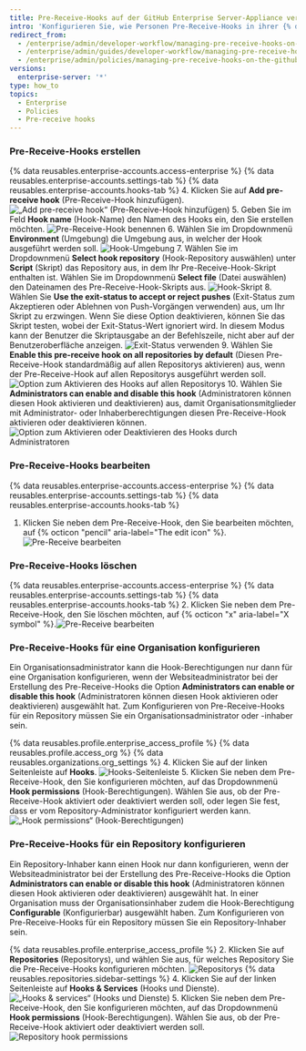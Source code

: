 ```yaml
---
title: Pre-Receive-Hooks auf der GitHub Enterprise Server-Appliance verwalten
intro: 'Konfigurieren Sie, wie Personen Pre-Receive-Hooks in ihrer {% data variables.product.prodname_ghe_server %}-Appliance verwenden.'
redirect_from:
  - /enterprise/admin/developer-workflow/managing-pre-receive-hooks-on-the-github-enterprise-server-appliance
  - /enterprise/admin/guides/developer-workflow/managing-pre-receive-hooks-on-the-github-enterprise-appliance/
  - /enterprise/admin/policies/managing-pre-receive-hooks-on-the-github-enterprise-server-appliance
versions:
  enterprise-server: '*'
type: how_to
topics:
  - Enterprise
  - Policies
  - Pre-receive hooks
---
```


### Pre-Receive-Hooks erstellen

{% data reusables.enterprise-accounts.access-enterprise %}
{% data reusables.enterprise-accounts.settings-tab %}
{% data reusables.enterprise-accounts.hooks-tab %}
4. Klicken Sie auf **Add pre-receive hook** (Pre-Receive-Hook hinzufügen). ![„Add pre-receive hook“ (Pre-Receive-Hook hinzufügen)](/assets/images/enterprise/site-admin-settings/add-pre-receive-hook.png)
5. Geben Sie im Feld **Hook name** (Hook-Name) den Namen des Hooks ein, den Sie erstellen möchten. ![Pre-Receive-Hook benennen](/assets/images/enterprise/site-admin-settings/hook-name.png)
6. Wählen Sie im Dropdownmenü **Environment** (Umgebung) die Umgebung aus, in welcher der Hook ausgeführt werden soll. ![Hook-Umgebung](/assets/images/enterprise/site-admin-settings/environment.png)
7. Wählen Sie im Dropdownmenü **Select hook repository** (Hook-Repository auswählen) unter **Script** (Skript) das Repository aus, in dem Ihr Pre-Receive-Hook-Skript enthalten ist. Wählen Sie im Dropdownmenü **Select file** (Datei auswählen) den Dateinamen des Pre-Receive-Hook-Skripts aus. ![Hook-Skript](/assets/images/enterprise/site-admin-settings/hook-script.png)
8. Wählen Sie **Use the exit-status to accept or reject pushes** (Exit-Status zum Akzeptieren oder Ablehnen von Push-Vorgängen verwenden) aus, um Ihr Skript zu erzwingen. Wenn Sie diese Option deaktivieren, können Sie das Skript testen, wobei der Exit-Status-Wert ignoriert wird. In diesem Modus kann der Benutzer die Skriptausgabe an der Befehlszeile, nicht aber auf der Benutzeroberfläche anzeigen. ![Exit-Status verwenden](/assets/images/enterprise/site-admin-settings/use-exit-status.png)
9. Wählen Sie **Enable this pre-receive hook on all repositories by default** (Diesen Pre-Receive-Hook standardmäßig auf allen Repositorys aktivieren) aus, wenn der Pre-Receive-Hook auf allen Repositorys ausgeführt werden soll. ![Option zum Aktivieren des Hooks auf allen Repositorys](/assets/images/enterprise/site-admin-settings/enable-hook-all-repos.png)
10. Wählen Sie **Administrators can enable and disable this hook** (Administratoren können diesen Hook aktivieren und deaktivieren) aus, damit Organisationsmitglieder mit Administrator- oder Inhaberberechtigungen diesen Pre-Receive-Hook aktivieren oder deaktivieren können. ![Option zum Aktivieren oder Deaktivieren des Hooks durch Administratoren](/assets/images/enterprise/site-admin-settings/admins-enable-hook.png)

### Pre-Receive-Hooks bearbeiten

{% data reusables.enterprise-accounts.access-enterprise %}
{% data reusables.enterprise-accounts.settings-tab %}
{% data reusables.enterprise-accounts.hooks-tab %}
1. Klicken Sie neben dem Pre-Receive-Hook, den Sie bearbeiten möchten, auf {% octicon "pencil" aria-label="The edit icon" %}.![Pre-Receive bearbeiten](/assets/images/enterprise/site-admin-settings/edit-pre-receive-hook.png)

### Pre-Receive-Hooks löschen

{% data reusables.enterprise-accounts.access-enterprise %}
{% data reusables.enterprise-accounts.settings-tab %}
{% data reusables.enterprise-accounts.hooks-tab %}
2. Klicken Sie neben dem Pre-Receive-Hook, den Sie löschen möchten, auf {% octicon "x" aria-label="X symbol" %}.![Pre-Receive bearbeiten](/assets/images/enterprise/site-admin-settings/delete-pre-receive-hook.png)

### Pre-Receive-Hooks für eine Organisation konfigurieren

Ein Organisationsadministrator kann die Hook-Berechtigungen nur dann für eine Organisation konfigurieren, wenn der Websiteadministrator bei der Erstellung des Pre-Receive-Hooks die Option **Administrators can enable or disable this hook** (Administratoren können diesen Hook aktivieren oder deaktivieren) ausgewählt hat. Zum Konfigurieren von Pre-Receive-Hooks für ein Repository müssen Sie ein Organisationsadministrator oder -inhaber sein.

{% data reusables.profile.enterprise_access_profile %}
{% data reusables.profile.access_org %}
{% data reusables.organizations.org_settings %}
4. Klicken Sie auf der linken Seitenleiste auf **Hooks**. ![Hooks-Seitenleiste](/assets/images/enterprise/orgs-and-teams/hooks-sidebar.png)
5. Klicken Sie neben dem Pre-Receive-Hook, den Sie konfigurieren möchten, auf das Dropdownmenü **Hook permissions** (Hook-Berechtigungen). Wählen Sie aus, ob der Pre-Receive-Hook aktiviert oder deaktiviert werden soll, oder legen Sie fest, dass er vom Repository-Administrator konfiguriert werden kann. ![„Hook permissions“ (Hook-Berechtigungen)](/assets/images/enterprise/orgs-and-teams/hook-permissions.png)

### Pre-Receive-Hooks für ein Repository konfigurieren

Ein Repository-Inhaber kann einen Hook nur dann konfigurieren, wenn der Websiteadministrator bei der Erstellung des Pre-Receive-Hooks die Option **Administrators can enable or disable this hook** (Administratoren können diesen Hook aktivieren oder deaktivieren) ausgewählt hat. In einer Organisation muss der Organisationsinhaber zudem die Hook-Berechtigung **Configurable** (Konfigurierbar) ausgewählt haben. Zum Konfigurieren von Pre-Receive-Hooks für ein Repository müssen Sie ein Repository-Inhaber sein.

{% data reusables.profile.enterprise_access_profile %}
2. Klicken Sie auf **Repositories** (Repositorys), und wählen Sie aus, für welches Repository Sie die Pre-Receive-Hooks konfigurieren möchten. ![Repositorys](/assets/images/enterprise/repos/repositories.png)
{% data reusables.repositories.sidebar-settings %}
4. Klicken Sie auf der linken Seitenleiste auf **Hooks & Services** (Hooks und Dienste). ![„Hooks & services“ (Hooks und Dienste)](/assets/images/enterprise/repos/hooks-services.png)
5. Klicken Sie neben dem Pre-Receive-Hook, den Sie konfigurieren möchten, auf das Dropdownmenü **Hook permissions** (Hook-Berechtigungen). Wählen Sie aus, ob der Pre-Receive-Hook aktiviert oder deaktiviert werden soll. ![Repository hook permissions](/assets/images/enterprise/repos/repo-hook-permissions.png)
